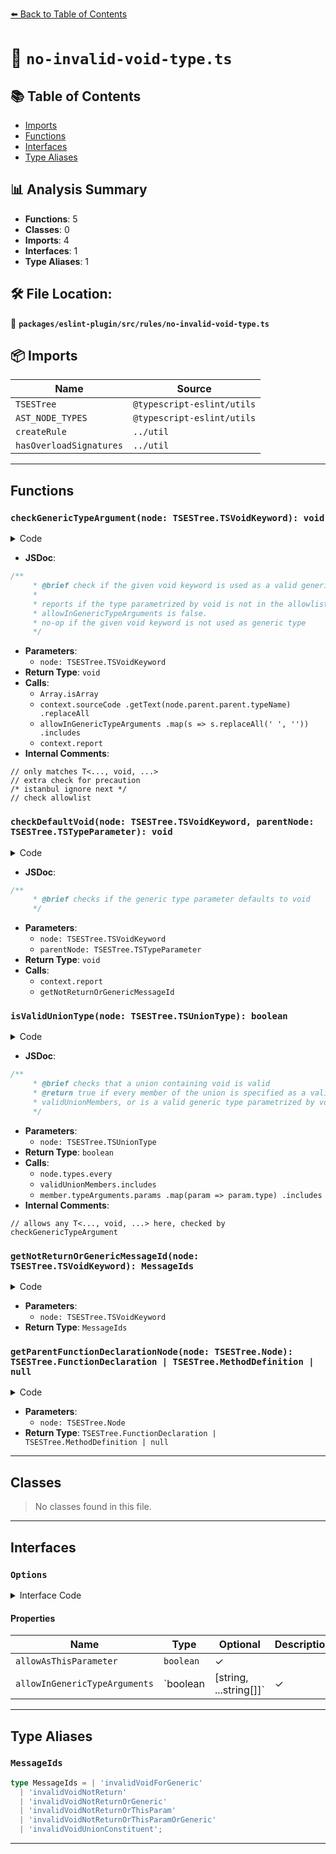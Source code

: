 [⬅️ Back to Table of Contents](../../../../index.md)

# 📄 `no-invalid-void-type.ts`

## 📚 Table of Contents

- [Imports](#imports)
- [Functions](#functions)
- [Interfaces](#interfaces)
- [Type Aliases](#type-aliases)

## 📊 Analysis Summary

- **Functions**: 5
- **Classes**: 0
- **Imports**: 4
- **Interfaces**: 1
- **Type Aliases**: 1

## 🛠️ File Location:
📂 **`packages/eslint-plugin/src/rules/no-invalid-void-type.ts`**

## 📦 Imports

| Name | Source |
|------|--------|
| `TSESTree` | `@typescript-eslint/utils` |
| `AST_NODE_TYPES` | `@typescript-eslint/utils` |
| `createRule` | `../util` |
| `hasOverloadSignatures` | `../util` |


---

## Functions

### `checkGenericTypeArgument(node: TSESTree.TSVoidKeyword): void`

<details><summary>Code</summary>

```ts
function checkGenericTypeArgument(node: TSESTree.TSVoidKeyword): void {
      // only matches T<..., void, ...>
      // extra check for precaution
      /* istanbul ignore next */
      if (
        node.parent.type !== AST_NODE_TYPES.TSTypeParameterInstantiation ||
        node.parent.parent.type !== AST_NODE_TYPES.TSTypeReference
      ) {
        return;
      }

      // check allowlist
      if (Array.isArray(allowInGenericTypeArguments)) {
        const fullyQualifiedName = context.sourceCode
          .getText(node.parent.parent.typeName)
          .replaceAll(' ', '');

        if (
          !allowInGenericTypeArguments
            .map(s => s.replaceAll(' ', ''))
            .includes(fullyQualifiedName)
        ) {
          context.report({
            node,
            messageId: 'invalidVoidForGeneric',
            data: { generic: fullyQualifiedName },
          });
        }
        return;
      }

      if (!allowInGenericTypeArguments) {
        context.report({
          node,
          messageId: allowAsThisParameter
            ? 'invalidVoidNotReturnOrThisParam'
            : 'invalidVoidNotReturn',
        });
      }
    }
```
</details>

- **JSDoc**:
```ts
/**
     * @brief check if the given void keyword is used as a valid generic type
     *
     * reports if the type parametrized by void is not in the allowlist, or
     * allowInGenericTypeArguments is false.
     * no-op if the given void keyword is not used as generic type
     */
```

- **Parameters**:
  - `node: TSESTree.TSVoidKeyword`
- **Return Type**: `void`
- **Calls**:
  - `Array.isArray`
  - `context.sourceCode
          .getText(node.parent.parent.typeName)
          .replaceAll`
  - `allowInGenericTypeArguments
            .map(s => s.replaceAll(' ', ''))
            .includes`
  - `context.report`
- **Internal Comments**:
```
// only matches T<..., void, ...>
// extra check for precaution
/* istanbul ignore next */
// check allowlist
```

### `checkDefaultVoid(node: TSESTree.TSVoidKeyword, parentNode: TSESTree.TSTypeParameter): void`

<details><summary>Code</summary>

```ts
function checkDefaultVoid(
      node: TSESTree.TSVoidKeyword,
      parentNode: TSESTree.TSTypeParameter,
    ): void {
      if (parentNode.default !== node) {
        context.report({
          node,
          messageId: getNotReturnOrGenericMessageId(node),
        });
      }
    }
```
</details>

- **JSDoc**:
```ts
/**
     * @brief checks if the generic type parameter defaults to void
     */
```

- **Parameters**:
  - `node: TSESTree.TSVoidKeyword`
  - `parentNode: TSESTree.TSTypeParameter`
- **Return Type**: `void`
- **Calls**:
  - `context.report`
  - `getNotReturnOrGenericMessageId`
### `isValidUnionType(node: TSESTree.TSUnionType): boolean`

<details><summary>Code</summary>

```ts
function isValidUnionType(node: TSESTree.TSUnionType): boolean {
      return node.types.every(
        member =>
          validUnionMembers.includes(member.type) ||
          // allows any T<..., void, ...> here, checked by checkGenericTypeArgument
          (member.type === AST_NODE_TYPES.TSTypeReference &&
            member.typeArguments?.type ===
              AST_NODE_TYPES.TSTypeParameterInstantiation &&
            member.typeArguments.params
              .map(param => param.type)
              .includes(AST_NODE_TYPES.TSVoidKeyword)),
      );
    }
```
</details>

- **JSDoc**:
```ts
/**
     * @brief checks that a union containing void is valid
     * @return true if every member of the union is specified as a valid type in
     * validUnionMembers, or is a valid generic type parametrized by void
     */
```

- **Parameters**:
  - `node: TSESTree.TSUnionType`
- **Return Type**: `boolean`
- **Calls**:
  - `node.types.every`
  - `validUnionMembers.includes`
  - `member.typeArguments.params
              .map(param => param.type)
              .includes`
- **Internal Comments**:
```
// allows any T<..., void, ...> here, checked by checkGenericTypeArgument
```

### `getNotReturnOrGenericMessageId(node: TSESTree.TSVoidKeyword): MessageIds`

<details><summary>Code</summary>

```ts
function getNotReturnOrGenericMessageId(
  node: TSESTree.TSVoidKeyword,
): MessageIds {
  return node.parent.type === AST_NODE_TYPES.TSUnionType
    ? 'invalidVoidUnionConstituent'
    : 'invalidVoidNotReturnOrGeneric';
}
```
</details>

- **Parameters**:
  - `node: TSESTree.TSVoidKeyword`
- **Return Type**: `MessageIds`
### `getParentFunctionDeclarationNode(node: TSESTree.Node): TSESTree.FunctionDeclaration | TSESTree.MethodDefinition | null`

<details><summary>Code</summary>

```ts
function getParentFunctionDeclarationNode(
  node: TSESTree.Node,
): TSESTree.FunctionDeclaration | TSESTree.MethodDefinition | null {
  let current = node.parent;
  while (current) {
    if (current.type === AST_NODE_TYPES.FunctionDeclaration) {
      return current;
    }

    if (
      current.type === AST_NODE_TYPES.MethodDefinition &&
      current.value.body != null
    ) {
      return current;
    }

    current = current.parent;
  }

  return null;
}
```
</details>

- **Parameters**:
  - `node: TSESTree.Node`
- **Return Type**: `TSESTree.FunctionDeclaration | TSESTree.MethodDefinition | null`

---

## Classes

> No classes found in this file.


---

## Interfaces

### `Options`

<details><summary>Interface Code</summary>

```ts
export interface Options {
  allowAsThisParameter?: boolean;
  allowInGenericTypeArguments?: boolean | [string, ...string[]];
}
```
</details>

#### Properties

| Name | Type | Optional | Description |
|------|------|----------|-------------|
| `allowAsThisParameter` | `boolean` | ✓ |  |
| `allowInGenericTypeArguments` | `boolean | [string, ...string[]]` | ✓ |  |


---

## Type Aliases

### `MessageIds`

```ts
type MessageIds = | 'invalidVoidForGeneric'
  | 'invalidVoidNotReturn'
  | 'invalidVoidNotReturnOrGeneric'
  | 'invalidVoidNotReturnOrThisParam'
  | 'invalidVoidNotReturnOrThisParamOrGeneric'
  | 'invalidVoidUnionConstituent';
```


---